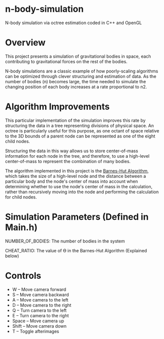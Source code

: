 # n-body-simulation

N-body simulation via octree estimation coded in C++ and OpenGL

# Overview

This project presents a simulation of gravitational bodies in space, each contributing to gravitational forces on the rest of the bodies.

N-body simulations are a classic example of how poorly-scaling algorithms can be optimized through clever structuring and estimation of data. As the number of bodies (n) becomes large, the time needed to simulate the changing position of each body increases at a rate proportional to n2.

# Algorithm Improvements

This particular implementation of the simulation improves this rate by structuring the data in a tree representing divisions of physical space. An octree is particularly useful for this purpose, as one octant of space relative to the 3D bounds of a parent node can be represented as one of the eight child nodes.

Structuring the data in this way allows us to store center-of-mass information for each node in the tree, and therefore, to use a high-level center-of-mass to represent the combination of many bodies.

The algorithm implemented in this project is the [Barnes-Hut Algorithm](https://en.wikipedia.org/wiki/Barnes%E2%80%93Hut_simulation), which takes the size of a high-level node and the distance between a particular body and the node's center of mass into account when determining whether to use the node's center of mass in the calculation, rather than recursively moving into the node and performing the calculation for child nodes.

# Simulation Parameters (Defined in Main.h)

NUMBER_OF_BODIES: The number of bodies in the system

CHEAT_RATIO: The value of Ɵ in the Barnes-Hut Algorithm (Explained below)

# Controls

* W – Move camera forward
* S – Move camera backward
* A – Move camera to the left
* D – Move camera to the right
* Q – Turn camera to the left
* E – Turn camera to the right
* Space – Move camera up
* Shift – Move camera down
* T – Toggle afterimages
